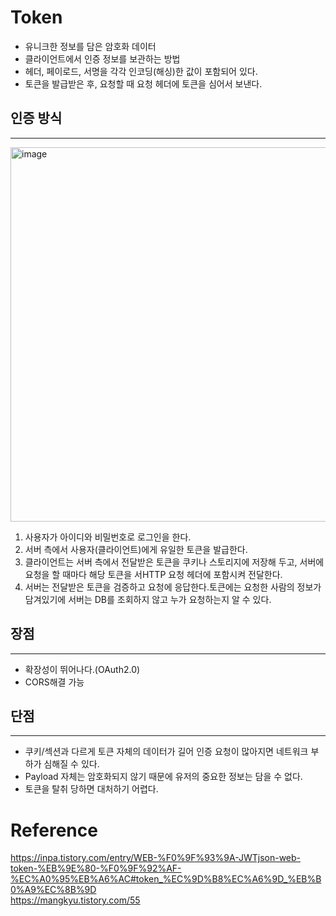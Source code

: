 # Token
- 유니크한 정보를 담은 암호화 데이터
- 클라이언트에서 인증 정보를 보관하는 방법
- 헤더, 페이로드, 서명을 각각 인코딩(해싱)한 값이 포함되어 있다.  
- 토큰을 발급받은 후, 요청할 때 요청 헤더에 토큰을 심어서 보낸다.

## 인증 방식
---

<img width="599" alt="image" src="https://user-images.githubusercontent.com/68246962/235293178-b7942f7c-2108-4916-9471-409bc5c161fb.png">  

1. 사용자가 아이디와 비밀번호로 로그인을 한다.
2. 서버 측에서 사용자(클라이언트)에게 유일한 토큰을 발급한다.
3. 클라이언트는 서버 측에서 전달받은 토큰을 쿠키나 스토리지에 저장해 두고, 서버에 요청을 할 때마다 해당 토큰을 서HTTP 요청 헤더에 포함시켜 전달한다.
4. 서버는 전달받은 토큰을 검증하고 요청에 응답한다.토큰에는 요청한 사람의 정보가 담겨있기에 서버는 DB를 조회하지 않고 누가 요청하는지 알 수 있다.

## 장점
---

- 확장성이 뛰어나다.(OAuth2.0)
- CORS해결 가능

## 단점
---

- 쿠키/섹션과 다르게 토큰 자체의 데이터가 길어 인증 요청이 많아지면 네트워크 부하가 심해질 수 있다.  
- Payload 자체는 암호화되지 않기 때문에 유저의 중요한 정보는 담을 수 없다.  
- 토큰을 탈취 당하면 대처하기 어렵다.  

# Reference
https://inpa.tistory.com/entry/WEB-%F0%9F%93%9A-JWTjson-web-token-%EB%9E%80-%F0%9F%92%AF-%EC%A0%95%EB%A6%AC#token_%EC%9D%B8%EC%A6%9D_%EB%B0%A9%EC%8B%9D   
https://mangkyu.tistory.com/55